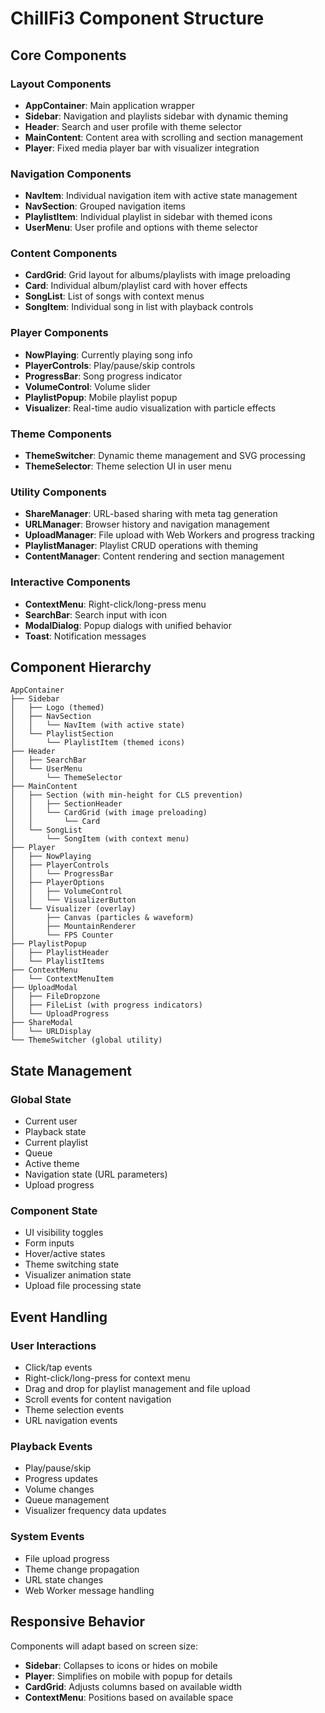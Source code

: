 # ChillFi3 Component Structure

## Core Components

### Layout Components
- **AppContainer**: Main application wrapper
- **Sidebar**: Navigation and playlists sidebar with dynamic theming
- **Header**: Search and user profile with theme selector
- **MainContent**: Content area with scrolling and section management
- **Player**: Fixed media player bar with visualizer integration

### Navigation Components
- **NavItem**: Individual navigation item with active state management
- **NavSection**: Grouped navigation items
- **PlaylistItem**: Individual playlist in sidebar with themed icons
- **UserMenu**: User profile and options with theme selector

### Content Components
- **CardGrid**: Grid layout for albums/playlists with image preloading
- **Card**: Individual album/playlist card with hover effects
- **SongList**: List of songs with context menus
- **SongItem**: Individual song in list with playback controls

### Player Components
- **NowPlaying**: Currently playing song info
- **PlayerControls**: Play/pause/skip controls
- **ProgressBar**: Song progress indicator
- **VolumeControl**: Volume slider
- **PlaylistPopup**: Mobile playlist popup
- **Visualizer**: Real-time audio visualization with particle effects

### Theme Components
- **ThemeSwitcher**: Dynamic theme management and SVG processing
- **ThemeSelector**: Theme selection UI in user menu

### Utility Components
- **ShareManager**: URL-based sharing with meta tag generation
- **URLManager**: Browser history and navigation management
- **UploadManager**: File upload with Web Workers and progress tracking
- **PlaylistManager**: Playlist CRUD operations with theming
- **ContentManager**: Content rendering and section management

### Interactive Components
- **ContextMenu**: Right-click/long-press menu
- **SearchBar**: Search input with icon
- **ModalDialog**: Popup dialogs with unified behavior
- **Toast**: Notification messages

## Component Hierarchy

```
AppContainer
├── Sidebar
│   ├── Logo (themed)
│   ├── NavSection
│   │   └── NavItem (with active state)
│   └── PlaylistSection
│       └── PlaylistItem (themed icons)
├── Header
│   ├── SearchBar
│   └── UserMenu
│       └── ThemeSelector
├── MainContent
│   ├── Section (with min-height for CLS prevention)
│   │   ├── SectionHeader
│   │   └── CardGrid (with image preloading)
│   │       └── Card
│   └── SongList
│       └── SongItem (with context menu)
├── Player
│   ├── NowPlaying
│   ├── PlayerControls
│   │   └── ProgressBar
│   ├── PlayerOptions
│   │   ├── VolumeControl
│   │   └── VisualizerButton
│   └── Visualizer (overlay)
│       ├── Canvas (particles & waveform)
│       ├── MountainRenderer
│       └── FPS Counter
├── PlaylistPopup
│   ├── PlaylistHeader
│   └── PlaylistItems
├── ContextMenu
│   └── ContextMenuItem
├── UploadModal
│   ├── FileDropzone
│   ├── FileList (with progress indicators)
│   └── UploadProgress
├── ShareModal
│   └── URLDisplay
└── ThemeSwitcher (global utility)
```

## State Management

### Global State
- Current user
- Playback state
- Current playlist
- Queue
- Active theme
- Navigation state (URL parameters)
- Upload progress

### Component State
- UI visibility toggles
- Form inputs
- Hover/active states
- Theme switching state
- Visualizer animation state
- Upload file processing state

## Event Handling

### User Interactions
- Click/tap events
- Right-click/long-press for context menu
- Drag and drop for playlist management and file upload
- Scroll events for content navigation
- Theme selection events
- URL navigation events

### Playback Events
- Play/pause/skip
- Progress updates
- Volume changes
- Queue management
- Visualizer frequency data updates

### System Events
- File upload progress
- Theme change propagation
- URL state changes
- Web Worker message handling

## Responsive Behavior

Components will adapt based on screen size:
- **Sidebar**: Collapses to icons or hides on mobile
- **Player**: Simplifies on mobile with popup for details
- **CardGrid**: Adjusts columns based on available width
- **ContextMenu**: Positions based on available space